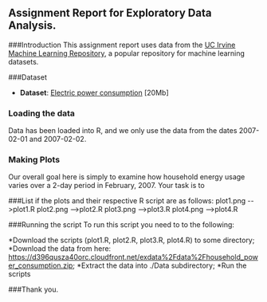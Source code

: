 ## Assignment Report for Exploratory Data Analysis.
###Introduction
This assignment report uses data from the <a href="http://archive.ics.uci.edu/ml/">UC Irvine Machine
Learning Repository</a>, a popular repository for machine learning datasets. 

###Dataset
* <b>Dataset</b>: <a href="https://d396qusza40orc.cloudfront.net/exdata%2Fdata%2Fhousehold_power_consumption.zip">Electric power consumption</a> [20Mb]

### Loading the data
Data has been loaded into R, and we only use the data from the dates 2007-02-01 and
2007-02-02.

### Making Plots
Our overall goal here is simply to examine how household energy usage
varies over a 2-day period in February, 2007. Your task is to

###List if the plots and their respective R script are as follows:
plot1.png -->plot1.R
plot2.png -->plot2.R
plot3.png -->plot3.R
plot4.png -->plot4.R


###Running the script
To run this script you need to to the following:

*Download the scripts (plot1.R, plot2.R, plot3.R, plot4.R) to some directory;
*Download the data from here: https://d396qusza40orc.cloudfront.net/exdata%2Fdata%2Fhousehold_power_consumption.zip;
*Extract the data into ./Data subdirectory;
*Run the scripts

###Thank you.

